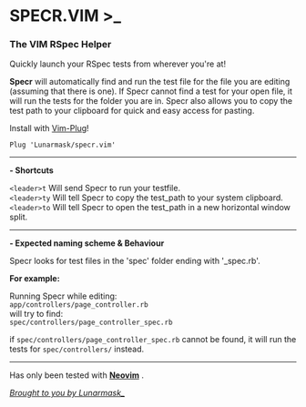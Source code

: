 # SPECR.VIM >_

### The VIM RSpec Helper


Quickly launch your RSpec tests from wherever you're at!


**Specr** will automatically find and run the test file for the file you are editing (assuming that there is one). If Specr cannot find a test for your open file, it will run the tests for the folder you are in. Specr also allows you to copy the test path to your clipboard for quick and easy access for pasting.


Install with [Vim-Plug](https://github.com/junegunn/vim-plug)!

`Plug 'Lunarmask/specr.vim'`

---

**- Shortcuts**

`<leader>t`  Will send Specr to run your testfile.  
`<leader>ty` Will tell Specr to copy the test_path to your system clipboard.  
`<leader>to` Will tell Specr to open the test_path in a new horizontal window split.  

---

**- Expected naming scheme & Behaviour**

Specr looks for test files in the 'spec' folder ending with '_spec.rb'.

**For example:**

Running Specr while editing:  
`app/controllers/page_controller.rb`  
will try to find:  
`spec/controllers/page_controller_spec.rb`  


if `spec/controllers/page_controller_spec.rb` cannot be found, it will run the tests for `spec/controllers/` instead.

---

Has only been tested with **[Neovim](https://github.com/neovim/neovim)** .

<u>*Brought to you by Lunarmask_*</u>

